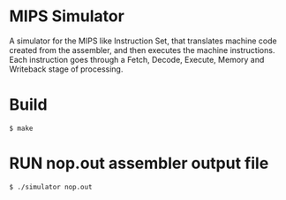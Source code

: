 MIPS Simulator
==============

A simulator for the MIPS like Instruction Set, that translates machine code created from the assembler, and then executes the machine instructions. Each instruction goes through a Fetch, Decode, Execute, Memory and Writeback stage of processing.

# Build
    $ make

# RUN nop.out assembler output file
    $ ./simulator nop.out



